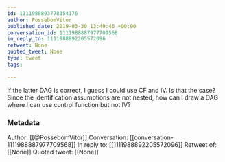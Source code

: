 ```yaml
---
id: 1111988893778354176
author: PossebomVitor
published_date: 2019-03-30 13:49:46 +00:00
conversation_id: 1111988887977709568
in_reply_to: 1111988892205572096
retweet: None
quoted_tweet: None
type: tweet
tags:

---
```


If the latter DAG is correct, I guess I could use CF and IV. Is that the case? Since the identification assumptions are not nested, how can I draw a DAG where I can use control function but not IV?

### Metadata

Author: [[@PossebomVitor]]
Conversation: [[conversation-1111988887977709568]]
In reply to: [[1111988892205572096]]
Retweet of: [[None]]
Quoted tweet: [[None]]
